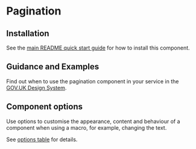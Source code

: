 # Pagination

## Installation

See the [main README quick start guide](https://github.com/alphagov/govuk-frontend#quick-start) for how to install this component.

## Guidance and Examples

Find out when to use the pagination component in your service in the [GOV.UK Design System](https://design-system.service.gov.uk/components/pagination).

## Component options

Use options to customise the appearance, content and behaviour of a component when using a macro, for example, changing the text.

See [options table](https://design-system.service.gov.uk/components/details/#options-pagination-example) for details.
